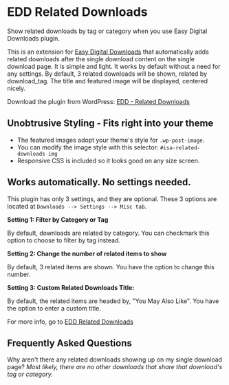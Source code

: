 EDD Related Downloads
=====================

Show related downloads by tag or category when you use Easy Digital Downloads plugin.

This is an extension for [Easy Digital Downloads](http://wordpress.org/extend/plugins/easy-digital-downloads/) that automatically adds related downloads after the single download content on the single download page. 
It is simple and light. It works by default without a need for any settings. By default, 3 related downloads will be shown, related by download_tag. The title and featured image will be displayed, centered nicely. 

Download the plugin from WordPress: [EDD - Related Downloads](http://downloads.wordpress.org/plugin/easy-digital-downloads-related-downloads.zip)


Unobtrusive Styling - Fits right into your theme
------------------------------------------------

- The featured images adopt your theme's style for `.wp-post-image`.
- You can modify the image style with this selector: `#isa-related-downloads img `
- Responsive CSS is included so it looks good on any size screen.

Works automatically. No settings needed.
----------------------------------------
This plugin has only 3 settings, and they are optional. These 3 options are located at `Downloads --> Settings --> Misc tab`.

**Setting 1: Filter by Category or Tag**

By default, downloads are related by category. You can checkmark this option to choose to filter by tag instead.

**Setting 2: Change the number of related items to show**

By default, 3 related items are shown. You have the option to change this number.

**Setting 3: Custom Related Downloads Title:**

By default, the related items are headed by, "You May Also Like". You have the option to enter a custom title.

For more info, go to [EDD Related Downloads](http://isabelcastillo.com/edd-related-downloads-plugin/) 



Frequently Asked Questions
--------------------------
Why aren't there any related downloads showing up on my single download page?
*Most likely, there are no other downloads that share that download's tag or category.*
